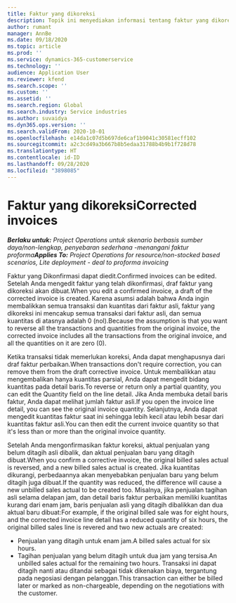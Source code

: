```yaml
---
title: Faktur yang dikoreksi
description: Topik ini menyediakan informasi tentang faktur yang dikoreksi.
author: rumant
manager: AnnBe
ms.date: 09/18/2020
ms.topic: article
ms.prod: ''
ms.service: dynamics-365-customerservice
ms.technology: ''
audience: Application User
ms.reviewer: kfend
ms.search.scope: ''
ms.custom: ''
ms.assetid: ''
ms.search.region: Global
ms.search.industry: Service industries
ms.author: suvaidya
ms.dyn365.ops.version: ''
ms.search.validFrom: 2020-10-01
ms.openlocfilehash: e14da1c07d5b697de6caf1b9041c30581ecff102
ms.sourcegitcommit: a2c3cd49a3b667b8b5edaa31788b4b9b1f728d78
ms.translationtype: HT
ms.contentlocale: id-ID
ms.lasthandoff: 09/28/2020
ms.locfileid: "3898085"
---
```

# <a name="corrected-invoices"></a><span data-ttu-id="b2e5f-103">Faktur yang dikoreksi</span><span class="sxs-lookup"><span data-stu-id="b2e5f-103">Corrected invoices</span></span>

<span data-ttu-id="b2e5f-104">_**Berlaku untuk:** Project Operations untuk skenario berbasis sumber daya/non-lengkap, penyebaran sederhana -menangani faktur proforma_</span><span class="sxs-lookup"><span data-stu-id="b2e5f-104">_**Applies To:** Project Operations for resource/non-stocked based scenarios, Lite deployment - deal to proforma invoicing_</span></span>

<span data-ttu-id="b2e5f-105">Faktur yang Dikonfirmasi dapat diedit.</span><span class="sxs-lookup"><span data-stu-id="b2e5f-105">Confirmed invoices can be edited.</span></span> <span data-ttu-id="b2e5f-106">Setelah Anda mengedit faktur yang telah dikonfirmasi, draf faktur yang dikoreksi akan dibuat.</span><span class="sxs-lookup"><span data-stu-id="b2e5f-106">When you edit a confirmed invoice, a draft of the corrected invoice is created.</span></span> <span data-ttu-id="b2e5f-107">Karena asumsi adalah bahwa Anda ingin membalikkan semua transaksi dan kuantitas dari faktur asli, faktur yang dikoreksi ini mencakup semua transaksi dari faktur asli, dan semua kuantitas di atasnya adalah 0 (nol).</span><span class="sxs-lookup"><span data-stu-id="b2e5f-107">Because the assumption is that you want to reverse all the transactions and quantities from the original invoice, the corrected invoice includes all the transactions from the original invoice, and all the quantities on it are zero (0).</span></span>

<span data-ttu-id="b2e5f-108">Ketika transaksi tidak memerlukan koreksi, Anda dapat menghapusnya dari draf faktur perbaikan.</span><span class="sxs-lookup"><span data-stu-id="b2e5f-108">When transactions don't require correction, you can remove them from the draft corrective invoice.</span></span> <span data-ttu-id="b2e5f-109">Untuk membalikkan atau mengembalikan hanya kuantitas parsial, Anda dapat mengedit bidang kuantitas pada detail baris.</span><span class="sxs-lookup"><span data-stu-id="b2e5f-109">To reverse or return only a partial quantity, you can edit the Quantity field on the line detail.</span></span> <span data-ttu-id="b2e5f-110">Jika Anda membuka detail baris faktur, Anda dapat melihat jumlah faktur asli.</span><span class="sxs-lookup"><span data-stu-id="b2e5f-110">If you open the invoice line detail, you can see the original invoice quantity.</span></span> <span data-ttu-id="b2e5f-111">Selanjutnya, Anda dapat mengedit kuantitas faktur saat ini sehingga lebih kecil atau lebih besar dari kuantitas faktur asli.</span><span class="sxs-lookup"><span data-stu-id="b2e5f-111">You can then edit the current invoice quantity so that it's less than or more than the original invoice quantity.</span></span>

<span data-ttu-id="b2e5f-112">Setelah Anda mengonfirmasikan faktur koreksi, aktual penjualan yang belum ditagih asli dibalik, dan aktual penjualan baru yang ditagih dibuat.</span><span class="sxs-lookup"><span data-stu-id="b2e5f-112">When you confirm a corrective invoice, the original billed sales actual is reversed, and a new billed sales actual is created.</span></span> <span data-ttu-id="b2e5f-113">Jika kuantitas dikurangi, perbedaannya akan menyebabkan penjualan baru yang belum ditagih juga dibuat.</span><span class="sxs-lookup"><span data-stu-id="b2e5f-113">If the quantity was reduced, the difference will cause a new unbilled sales actual to be created too.</span></span> <span data-ttu-id="b2e5f-114">Misalnya, jika penjualan tagihan asli selama delapan jam, dan detail baris faktur perbaikan memiliki kuantitas kurang dari enam jam, baris penjualan asli yang ditagih dibalikkan dan dua aktual baru dibuat:</span><span class="sxs-lookup"><span data-stu-id="b2e5f-114">For example, if the original billed sale was for eight hours, and the corrected invoice line detail has a reduced quantity of six hours, the original billed sales line is revered and two new actuals are created:</span></span>

- <span data-ttu-id="b2e5f-115">Penjualan yang ditagih untuk enam jam.</span><span class="sxs-lookup"><span data-stu-id="b2e5f-115">A billed sales actual for six hours.</span></span>
- <span data-ttu-id="b2e5f-116">Tagihan penjualan yang belum ditagih untuk dua jam yang tersisa.</span><span class="sxs-lookup"><span data-stu-id="b2e5f-116">An unbilled sales actual for the remaining two hours.</span></span> <span data-ttu-id="b2e5f-117">Transaksi ini dapat ditagih nanti atau ditandai sebagai tidak dikenakan biaya, tergantung pada negosiasi dengan pelanggan.</span><span class="sxs-lookup"><span data-stu-id="b2e5f-117">This transaction can either be billed later or marked as non-chargeable, depending on the negotiations with the customer.</span></span>
